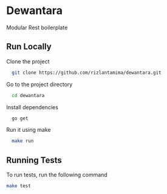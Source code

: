 
# Dewantara

Modular Rest boilerplate


## Run Locally

Clone the project

```bash
  git clone https://github.com/rizlantamima/dewantara.git
```
Go to the project directory

```bash
  cd dewantara
```

Install dependencies

```bash
  go get
```

Run it using make

```bash
  make run
```


## Running Tests

To run tests, run the following command

```bash
make test
```

